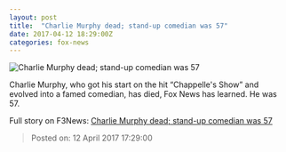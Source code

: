 ```yaml
---
layout: post
title:  "Charlie Murphy dead; stand-up comedian was 57"
date: 2017-04-12 18:29:00Z
categories: fox-news
---
```


![Charlie Murphy dead; stand-up comedian was 57](http://a57.foxnews.com/images.foxnews.com/content/fox-news/entertainment/2017/04/12/charlie-murphy-dead-stand-up-comedian-was-57/_jcr_content/par/featured-media/media-0.img.jpg/0/0/1492017806045.jpg?ve=1)

Charlie Murphy, who got his start on the hit “Chappelle's Show” and evolved into a famed comedian, has died, Fox News has learned. He was 57.


Full story on F3News: [Charlie Murphy dead; stand-up comedian was 57](http://www.f3nws.com/n/bSGGs)

> Posted on: 12 April 2017 17:29:00
